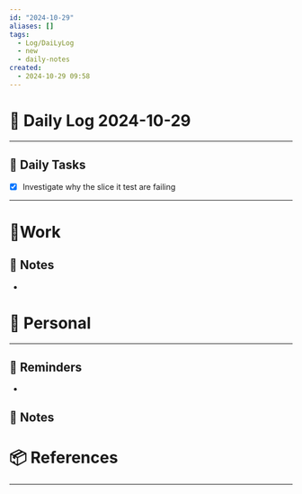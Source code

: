 ```yaml
---
id: "2024-10-29"
aliases: []
tags:
  - Log/DaiLyLog
  - new
  - daily-notes
created:
  - 2024-10-29 09:58
---
```


# 📅 Daily Log 2024-10-29

---

## 🔷 Daily Tasks

- [x] Investigate why the slice it test are failing

---

# 💼Work

## 🚀 Notes

-

# 👑 Personal

---

## 📕 Reminders

-

## 💬 Notes

# 📦 References

---
